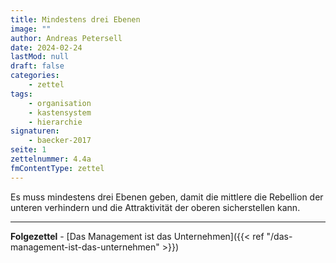 ```yaml
---
title: Mindestens drei Ebenen
image: ""
author: Andreas Petersell
date: 2024-02-24
lastMod: null
draft: false
categories:
    - zettel
tags:
    - organisation
    - kastensystem
    - hierarchie
signaturen:
    - baecker-2017
seite: 1
zettelnummer: 4.4a
fmContentType: zettel
---
```


Es muss mindestens drei Ebenen geben, damit die mittlere die Rebellion der unteren verhindern und die Attraktivität der oberen sicherstellen kann.
<!--more-->
***
**Folgezettel** - [Das Management ist das Unternehmen]({{< ref "/das-management-ist-das-unternehmen" >}})
